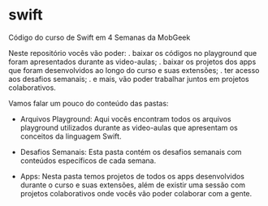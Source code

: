 # swift
Código do curso de Swift em 4 Semanas da MobGeek

Neste repositório vocês vão poder:
. baixar os códigos no playground que foram apresentados durante as video-aulas;
. baixar os projetos dos apps que foram desenvolvidos ao longo do curso e suas extensões; 
. ter acesso aos desafios semanais;
. e mais, vão poder trabalhar juntos em projetos colaborativos.

Vamos falar um pouco do conteúdo das pastas:

- Arquivos Playground: Aqui vocês encontram todos os arquivos playground utilizados durante as video-aulas que apresentam os conceitos da linguagem Swift.

- Desafios Semanais: Esta pasta contém os desafios semanais com conteúdos específicos de cada semana.

- Apps: Nesta pasta temos projetos de todos os apps desenvolvidos durante o curso e suas extensões, além de existir uma sessão com projetos colaborativos onde vocês vão poder colaborar com a gente.
